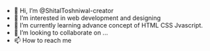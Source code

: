 - 👋 Hi, I’m @ShitalToshniwal-creator
- 👀 I’m interested in web development and designing
- 🌱 I’m currently learning advance concept of HTML CSS Jvascript.
- 💞️ I’m looking to collaborate on ...
- 📫 How to reach me  

<!---
ShitalToshniwal-creator/ShitalToshniwal-creator is a ✨ special ✨ repository because its `README.md` (this file) appears on your GitHub profile.
You can click the Preview link to take a look at your changes.
--->
